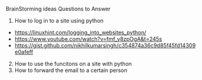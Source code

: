 BrainStorming ideas
Questions to Answer
1. How to log in to a site using python
* https://linuxhint.com/logging_into_websites_python/
* https://www.youtube.com/watch?v=fmf_y8zpOgA&t=245s
* https://gist.github.com/nikhilkumarsingh/c354874a36c9d85f45fd14309e0afeff
2. How to use the funcitons on a site with python
3. How to forward the email to a certain person